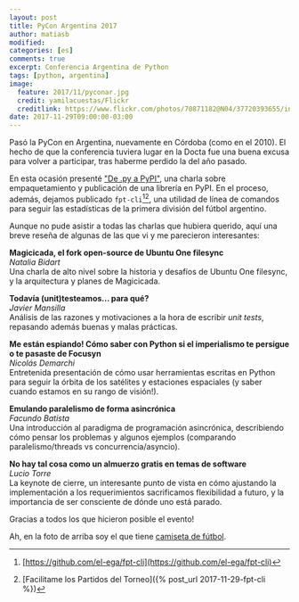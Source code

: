 ```yaml
---
layout: post
title: PyCon Argentina 2017
author: matiasb
modified:
categories: [es]
comments: true
excerpt: Conferencia Argentina de Python
tags: [python, argentina]
image:
  feature: 2017/11/pyconar.jpg
  credit: yamilacuestas/Flickr
  creditlink: https://www.flickr.com/photos/70871182@N04/37720393655/in/album-72157662945453988/
date: 2017-11-29T09:00:00-03:00
---
```


Pasó la PyCon en Argentina, nuevamente en Córdoba (como en el 2010). El hecho de que la conferencia tuviera lugar en la Docta fue una buena excusa para volver a participar, tras haberme perdido la del año pasado.

En esta ocasión presenté ["De .py a PyPI"](https://www.dropbox.com/s/j0ovxbygd30869i/201711-PyConAr-De.py.a.PyPI.pdf?dl=0), una charla sobre empaquetamiento y publicación de una librería en PyPI. En el proceso, además, dejamos publicado `fpt-cli`[^1][^2], una utilidad de línea de comandos para seguir las estadísticas de la primera división del fútbol argentino.

Aunque no pude asistir a todas las charlas que hubiera querido, aquí una breve reseña de algunas de las que vi y me parecieron interesantes:

**Magicicada, el fork open-source de Ubuntu One filesync**  
*Natalia Bidart*  
Una charla de alto nivel sobre la historia y desafíos de Ubuntu One filesync, y la arquitectura y planes de Magicicada.

**Todavía (unit)testeamos... para qué?**  
*Javier Mansilla*  
Análisis de las razones y motivaciones a la hora de escribir *unit tests*, repasando además buenas y malas prácticas.

**Me están espiando! Cómo saber con Python si el imperialismo te persigue o te pasaste de Focusyn**  
*Nicolás Demarchi*  
Entretenida presentación de cómo usar herramientas escritas en Python para seguir la órbita de los satélites y estaciones espaciales (y saber cuando estamos en su rango de visión!).

**Emulando paralelismo de forma asincrónica**  
*Facundo Batista*  
Una introducción al paradigma de programación asincrónica, describiendo cómo pensar los problemas y algunos ejemplos (comparando paralelismo/threads vs concurrencia/asyncio).

**No hay tal cosa como un almuerzo gratis en temas de software**  
*Lucio Torre*  
La keynote de cierre, un interesante punto de vista en cómo ajustando la implementación a los requerimientos sacrificamos flexibilidad a futuro, y la importancia de ser consciente de dónde uno está parado.

Gracias a todos los que hicieron posible el evento!

Ah, en la foto de arriba soy el que tiene [camiseta de fútbol](https://twitter.com/pyconar/status/931570985903558656).

[^1]: [https://github.com/el-ega/fpt-cli](https://github.com/el-ega/fpt-cli)
[^2]: [Facilitame los Partidos del Torneo]({% post_url 2017-11-29-fpt-cli %})
